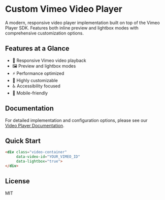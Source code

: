 # Custom Vimeo Video Player

A modern, responsive video player implementation built on top of the Vimeo Player SDK. Features both inline preview and lightbox modes with comprehensive customization options.

## Features at a Glance

- 🎥 Responsive Vimeo video playback
- 🖼️ Preview and lightbox modes
- ⚡ Performance optimized
- 🎨 Highly customizable
- ♿ Accessibility focused
- 📱 Mobile-friendly

## Documentation

For detailed implementation and configuration options, please see our [Video Player Documentation](docs/VIDEO_PLAYER.md).

## Quick Start

```html
<div class="video-container" 
     data-video-id="YOUR_VIMEO_ID" 
     data-lightbox="true">
</div>
```

## License

MIT 